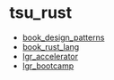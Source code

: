 # tsu_rust

- [book_design_patterns](#book_design_patterns)
- [book_rust_lang](#book_rust_lang)
- [lgr_accelerator](#lgr_accelerator)
- [lgr_bootcamp](#lgr_bootcamp)
